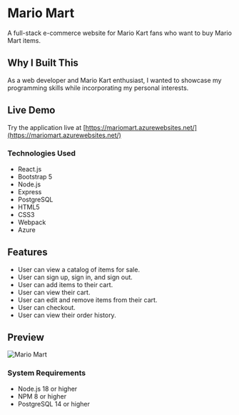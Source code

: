 # Mario Mart

A full-stack e-commerce website for Mario Kart fans who want to buy Mario Mart items.

## Why I Built This

As a web developer and Mario Kart enthusiast, I wanted to showcase my programming skills while incorporating my personal interests.

## Live Demo

Try the application live at [https://mariomart.azurewebsites.net/](https://mariomart.azurewebsites.net/)

### Technologies Used

- React.js
- Bootstrap 5
- Node.js
- Express
- PostgreSQL
- HTML5
- CSS3
- Webpack
- Azure


## Features

- User can view a catalog of items for sale.
- User can sign up, sign in, and sign out.
- User can add items to their cart.
- User can view their cart.
- User can edit and remove items from their cart.
- User can checkout.
- User can view their order history.

## Preview

![Mario Mart](md.assets/mario-mart-cart-demo.gif)

### System Requirements

- Node.js 18 or higher
- NPM 8 or higher
- PostgreSQL 14 or higher

<!-- ### Getting Started

1. Clone the repository.

    ```shell
    git clone https://github.com/laykevin/mario-mart
    cd final-project
    ```

1. Install all dependencies with NPM.

    ```shell
    npm install
    ```

1. Import the example database to PostgreSQL.

    ```shell
    npm run db:import
    ```

1. Start the project. Once started you can view the application by opening http://localhost:3000 in your browser.

    ```shell
    npm run dev
    ``` -->
